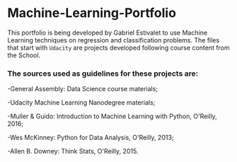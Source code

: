 # Machine-Learning-Portfolio

This portfolio is being developed by Gabriel Estivalet to use Machine Learning techniques on regression and classification problems. The files that start with `Udacity` are projects developed following course content from the School.


### The sources used as guidelines for these projects are:

-General Assembly: Data Science course materials;

-Udacity Machine Learning Nanodegree materials;

-Muller & Guido: Introduction to Machine Learning with Python, O'Reilly, 2016;

-Wes McKinney: Python for Data Analysis, O'Reilly, 2013;

-Allen B. Downey: Think Stats, O'Reilly, 2015.




